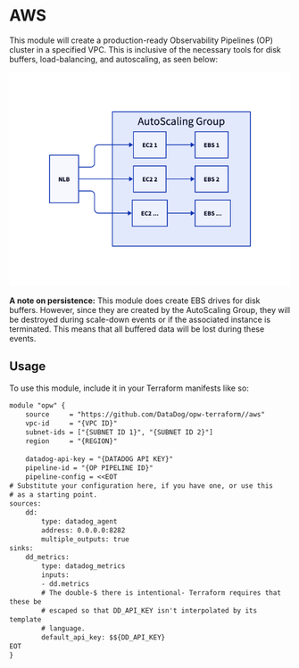 # AWS
This module will create a production-ready Observability Pipelines (OP) cluster in a specified VPC. This is inclusive of the necessary tools for disk buffers, load-balancing, and autoscaling, as seen below:

![A diagram of the components created by this module](./d2.png)

**A note on persistence:** This module does create EBS drives for disk buffers. However, since they are created by the AutoScaling Group, they will be destroyed during scale-down events or if the associated instance is terminated. This means that all buffered data will be lost during these events.

## Usage
To use this module, include it in your Terraform manifests like so:

```
module "opw" {
    source     = "https://github.com/DataDog/opw-terraform//aws"
    vpc-id     = "{VPC ID}"
    subnet-ids = ["{SUBNET ID 1}", "{SUBNET ID 2}"]
    region     = "{REGION}"

    datadog-api-key = "{DATADOG API KEY}"
    pipeline-id = "{OP PIPELINE ID}"
    pipeline-config = <<EOT
# Substitute your configuration here, if you have one, or use this
# as a starting point.
sources:
    dd:
        type: datadog_agent
        address: 0.0.0.0:8282
        multiple_outputs: true
sinks:
    dd_metrics:
        type: datadog_metrics
        inputs:
        - dd.metrics
        # The double-$ there is intentional- Terraform requires that these be
        # escaped so that DD_API_KEY isn't interpolated by its template
        # language.
        default_api_key: $${DD_API_KEY}
EOT
}
```